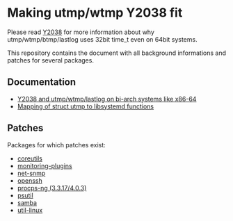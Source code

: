 # Making utmp/wtmp Y2038 fit

Please read [Y2038](Y2038.md) for more information about why utmp/wtmp/btmp/lastlog uses 32bit time_t even on 64bit systems.

This repository contains the document with all background informations and patches for several packages.

## Documentation

* [Y2038 and utmp/wtmp/lastlog on bi-arch systems like x86-64](Y2038.md)
* [Mapping of struct utmp to libsystemd functions](utmp-to-logind.md)

## Patches
Packages for which patches exist:
* [coreutils](patches/coreutils/)
* [monitoring-plugins](patches/monitoring-plugins/)
* [net-snmp](patches/net-snmp/)
* [openssh](patches/openssh/)
* [procps-ng (3.3.17/4.0.3)](patches/procps-ng/)
* [psutil](patches/psutil/)
* [samba](patches/samba/)
* [util-linux](patches/util-linux/)

